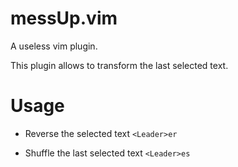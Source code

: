 # messUp.vim

A useless vim plugin.

This plugin allows to transform the last selected text.

# Usage

 - Reverse the selected text
`<Leader>er`

 - Shuffle the last selected text
`<Leader>es`
